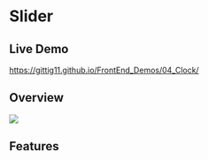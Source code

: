 # Slider

## Live Demo
https://gittig11.github.io/FrontEnd_Demos/04_Clock/


## Overview

<img src="https://i.loli.net/2019/03/26/5c99273c7dbfc.png">


## Features



